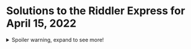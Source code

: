 # Solutions to the Riddler Express for April 15, 2022

<details>
<summary>Spoiler warning, expand to see more!</summary>

**TL;DR: "hire" to "haire" and "our" to "your".**

It turns out, [CMU Pronouncing Dictionary](https://www.nltk.org/_modules/nltk/corpus/reader/cmudict.html) contains many solutions to [this week's Riddler Express](https://fivethirtyeight.com/features/can-you-add-a-vowel-to-lose-a-syllable/).

We'll ignore the initialisms and abbreviations, which are unsatisfying answers (e.g., AC to ace, USS to uses, AM to aim). We'll also ignore personal names (e.g., Georgio to Georgiou, Antone to Antoine, Jefferis to Jefferies).

Place names are a little more interesting, but are still unsatisfying:
+ If we count "W" as a vowel, Charleston (chaar-ahls-tahn) to Charlestown (chaarls-tawn)

Some debatable pronunciations:
+ fathering to feathering
+ fondling to foundling

Some unusual but "standard" English words:
+ [beatify](https://en.wiktionary.org/wiki/beatify#English) to [beautify](https://en.wiktionary.org/wiki/beautify#English)

Some pretty good answers up for debate:
+ ok to oak

And some truly good answers:
+ hire to haire
+ our to your

</details>
